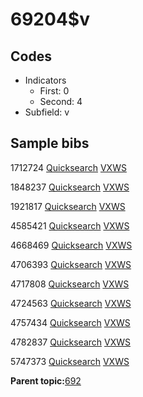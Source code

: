 # 69204$v

## Codes

-   Indicators
    -   First: 0
    -   Second: 4
-   Subfield: v

## Sample bibs

1712724 [Quicksearch](https://search.library.yale.edu/catalog/1712724) [VXWS](http://prodorbis.library.yale.edu:7014/vxws/GetHoldingsService?bibId=1712724)

1848237 [Quicksearch](https://search.library.yale.edu/catalog/1848237) [VXWS](http://prodorbis.library.yale.edu:7014/vxws/GetHoldingsService?bibId=1848237)

1921817 [Quicksearch](https://search.library.yale.edu/catalog/1921817) [VXWS](http://prodorbis.library.yale.edu:7014/vxws/GetHoldingsService?bibId=1921817)

4585421 [Quicksearch](https://search.library.yale.edu/catalog/4585421) [VXWS](http://prodorbis.library.yale.edu:7014/vxws/GetHoldingsService?bibId=4585421)

4668469 [Quicksearch](https://search.library.yale.edu/catalog/4668469) [VXWS](http://prodorbis.library.yale.edu:7014/vxws/GetHoldingsService?bibId=4668469)

4706393 [Quicksearch](https://search.library.yale.edu/catalog/4706393) [VXWS](http://prodorbis.library.yale.edu:7014/vxws/GetHoldingsService?bibId=4706393)

4717808 [Quicksearch](https://search.library.yale.edu/catalog/4717808) [VXWS](http://prodorbis.library.yale.edu:7014/vxws/GetHoldingsService?bibId=4717808)

4724563 [Quicksearch](https://search.library.yale.edu/catalog/4724563) [VXWS](http://prodorbis.library.yale.edu:7014/vxws/GetHoldingsService?bibId=4724563)

4757434 [Quicksearch](https://search.library.yale.edu/catalog/4757434) [VXWS](http://prodorbis.library.yale.edu:7014/vxws/GetHoldingsService?bibId=4757434)

4782837 [Quicksearch](https://search.library.yale.edu/catalog/4782837) [VXWS](http://prodorbis.library.yale.edu:7014/vxws/GetHoldingsService?bibId=4782837)

5747373 [Quicksearch](https://search.library.yale.edu/catalog/5747373) [VXWS](http://prodorbis.library.yale.edu:7014/vxws/GetHoldingsService?bibId=5747373)

**Parent topic:**[692](../../tags/692/692.md)


